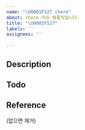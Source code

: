 ```yaml
---
name: "\U0001F527 chore"
about: chore 이슈 템플릿입니다.
title: "\U0001F527"
labels: ''
assignees: ''

---
```


## Description

## Todo

## Reference
(없으면 제거)
